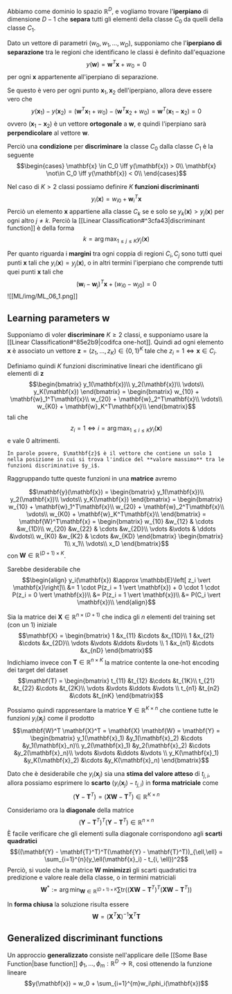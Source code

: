 Abbiamo come dominio lo spazio $\mathbb{R}^D$, e vogliamo trovare l'**iperpiano** di dimensione $D-1$ che **separa** tutti gli elementi della classe $C_0$ da quelli della classe $C_1$.

Dato un vettore di parametri $(w_0, w_1, ..., w_D)$, supponiamo che l'**iperpiano di separazione** tra le regioni che identificano le classi è definito dall'equazione $$y(\mathbf{w}) = \mathbf{w}^T\mathbf{x} + w_0 = 0$$ per ogni $\mathbf{x}$ appartenente all'iperpiano di separazione.

Se questo è vero per ogni punto $\mathbf{x}_1, \mathbf{x}_2$ dell'iperpiano, allora deve essere vero che $$y(\mathbf{x}_1) - y(\mathbf{x}_2)= (\mathbf{w}^T\mathbf{x}_1+w_0) - (\mathbf{w}^T\mathbf{x}_2+w_0) = \mathbf{w}^T(\mathbf{x}_1-\mathbf{x}_2) = 0$$ ovvero $(\mathbf{x}_1-\mathbf{x}_2)$ è un vettore **ortogonale** a $\mathbf{w}$, e quindi l'iperpiano sarà **perpendicolare** al vettore $\mathbf{w}$.

Perciò una **condizione** per **discriminare** la classe $C_0$ dalla classe $C_1$ è la seguente $$\begin{cases}
\mathbf{x} \in C_0 \iff y(\mathbf{x}) > 0\\
\mathbf{x} \not\in C_0 \iff y(\mathbf{x}) < 0\\
\end{cases}$$

Nel caso di $K > 2$ classi possiamo definire $K$ **funzioni discriminanti** $$y_i(\mathbf{x}) = w_{i0} + \mathbf{w}_{i}^T\mathbf{x}$$Perciò un elemento $\mathbf{x}$ appartiene alla classe $C_k$ se e solo se $y_k(\mathbf{x}) > y_j(\mathbf{x})$ per ogni altro $j \neq k$.
Perciò la [[Linear Classification#^3cfa43|discriminant function]] è della forma $$k = \arg\max_{1 \leq j \leq K}y_j(\mathbf{x})$$

Per quanto riguarda i **margini** tra ogni coppia di regioni $C_i, C_j$ sono tutti quei punti $\mathbf{x}$ tali che $y_i(\mathbf{x}) = y_j(\mathbf{x})$, o in altri termini l'iperpiano che comprende tutti quei punti $\mathbf{x}$ tali che $$(\mathbf{w}_i - \mathbf{w}_j)^T\mathbf{x}+(w_{i0} - w_{j0}) = 0$$
![[ML/img/ML_06_1.png]]

## Learning parameters $\mathbf{w}$
Supponiamo di voler **discriminare** $K \geq 2$ classi, e supponiamo usare la [[Linear Classification#^85e2b9|codifca one-hot]].
Quindi ad ogni elemento $\mathbf{x}$ è associato un vettore $\mathbf{z} = (z_1, ..., z_K) \in \lbrace 0,1 \rbrace^K$ tale che $z_i = 1 \iff \mathbf{x} \in C_i$.

Definiamo quindi $K$ funzioni discriminative lineari che identificano gli elementi di $\mathbf{z}$ 
$$\begin{bmatrix}
y_1(\mathbf{x})\\
y_2(\mathbf{x})\\
\vdots\\
y_K(\mathbf{x})
\end{bmatrix} = 
\begin{bmatrix}
w_{10} + \mathbf{w}_1^T\mathbf{x}\\
w_{20} + \mathbf{w}_2^T\mathbf{x}\\
\vdots\\
w_{K0} + \mathbf{w}_K^T\mathbf{x}\\
\end{bmatrix}$$
tali che $$z_i = 1 \iff i = \arg \max_{1 \leq i \leq K} y_i(\mathbf{x})$$ e vale 0 altrimenti.

```ad-info
In parole povere, $\mathbf{z}$ è il vettore che contiene un solo 1 nella posizione in cui si trova l'indice del **valore massimo** tra le funzioni discriminative $y_i$.
```

Raggruppando tutte queste funzioni in una **matrice** avremo 

$$\mathbf{y}(\mathbf{x}) = \begin{bmatrix}
y_1(\mathbf{x})\\
y_2(\mathbf{x})\\
\vdots\\
y_K(\mathbf{x})
\end{bmatrix} = 
\begin{bmatrix}
w_{10} + \mathbf{w}_1^T\mathbf{x}\\
w_{20} + \mathbf{w}_2^T\mathbf{x}\\
\vdots\\
w_{K0} + \mathbf{w}_K^T\mathbf{x}\\
\end{bmatrix} = 
\mathbf{W}^T\mathbf{x} = 
\begin{bmatrix}
w_{10} &w_{12} & \cdots &w_{1D}\\
w_{20} &w_{22} & \cdots &w_{2D}\\
\vdots &\vdots & \ddots &\vdots\\
w_{K0} &w_{K2} & \cdots &w_{KD}
\end{bmatrix} 
\begin{bmatrix}
1\\
x_1\\
\vdots\\
x_D
\end{bmatrix}$$
con $\mathbf{W} \in \mathbb{R}^{(D+1) \times K}$.

Sarebbe desiderabile che $$\begin{align}
y_i(\mathbf{x})
&\approx \mathbb{E}\left[ z_i \vert \mathbf{x}\right]\\
&= 1 \cdot P(z_i = 1 \vert \mathbf{x}) + 0 \cdot 1 \cdot P(z_i = 0 \vert \mathbf{x})\\
&= P(z_i = 1 \vert \mathbf{x})\\
&= P(C_i \vert \mathbf{x})\\
\end{align}$$ 

Sia la matrice dei $\mathbf{X} \in \mathbb{R}^{n \times(D+1)}$ che indica gli $n$ elementi del training set (con un 1) iniziale
$$\mathbf{X} = \begin{bmatrix}
1 &x_{11} &\cdots &x_{1D}\\
1 &x_{21} &\cdots &x_{2D}\\
\vdots  &\vdots &\ddots &\vdots \\
1 &x_{n1} &\cdots &x_{nD}
\end{bmatrix}$$
Indichiamo invece con $\mathbf{T} \in \mathbb{R}^{n \times K}$ la matrice contente la one-hot encoding dei target del dataset 
$$\mathbf{T} = \begin{bmatrix}
t_{11} &t_{12} &\cdots &t_{1K}\\
t_{21} &t_{22} &\cdots &t_{2K}\\
\vdots  &\vdots &\ddots &\vdots \\
t_{n1} &t_{n2} &\cdots &t_{nK}
\end{bmatrix}$$


Possiamo quindi rappresentare la matrice $\mathbf{Y} \in \mathbb{R}^{K \times n}$ che contiene tutte le funzioni $y_i(\mathbf{x}_j)$ come il prodotto
$$\mathbf{W}^T \mathbf{X}^T = \mathbf{X} \mathbf{W} = \mathbf{Y} = \begin{bmatrix}
y_1(\mathbf{x}_1) &y_1(\mathbf{x}_2) &\cdots &y_1(\mathbf{x}_n)\\
y_2(\mathbf{x}_1) &y_2(\mathbf{x}_2) &\cdots &y_2(\mathbf{x}_n)\\
\vdots  &\vdots &\ddots &\vdots \\
y_K(\mathbf{x}_1) &y_K(\mathbf{x}_2) &\cdots &y_K(\mathbf{x}_n)
\end{bmatrix}$$

Dato che è desiderabile che $y_i(\mathbf{x}_j)$ sia una **stima del valore atteso** di $t_{j,i}$, allora possiamo esprimere lo **scarto** $(y_i(\mathbf{x}_j) - t_{j,i})$ in **forma matriciale** come
$$(\mathbf{Y} - \mathbf{T}^T) = (\mathbf{X}\mathbf{W} - \mathbf{T}^T) \in \mathbb{R}^{K \times n}$$

Consideriamo ora la **diagonale** della matrice $$(\mathbf{Y} - \mathbf{T}^T)^T(\mathbf{Y} - \mathbf{T}^T) \in\mathbb{R}^{n \times n}$$
È facile verificare che gli elementi sulla diagonale corrispondono agli **scarti quadratici** $$((\mathbf{Y} - \mathbf{T}^T)^T(\mathbf{Y} - \mathbf{T}^T))_{\ell,\ell} = \sum_{i=1}^{n}(y_\ell(\mathbf{x}_i) - t_{i, \ell})^2$$
Perciò, si vuole che la matrice $\mathbf{W}$ **minimizzi** gli scarti quadratici tra predizione e valore reale della classe, o in termini matriciali 
$$\mathbf{W}^* := \arg\min_{\mathbf{W} \in \mathbb{R}^{(D+1) \times K}} \sum \text{tr}\left( (\mathbf{X}\mathbf{W} - \mathbf{T}^T)^T(\mathbf{X}\mathbf{W} - \mathbf{T}^T) \right)$$

In **forma chiusa** la soluzione risulta essere $$\mathbf{W} = (\mathbf{X}^T\mathbf{X})^{-1}\mathbf{X}^T\mathbf{T}$$
## Generalized discriminant functions
Un approccio **generalizzato** consiste nell'applicare delle [[Some Base Function|base function]] $\phi_1, ..., \phi_m: \mathbb{R}^D \to \mathbb{R}$, così ottenendo la funzione lineare $$y(\mathbf{x}) = w_0 + \sum_{i=1}^{m}w_i\phi_i(\mathbf{x})$$
